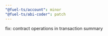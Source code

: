 ```yaml
---
"@fuel-ts/account": minor
"@fuel-ts/abi-coder": patch
---
```


fix: contract operations in transaction summary
